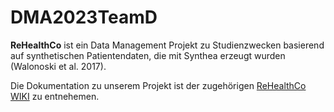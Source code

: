 # DMA2023TeamD

**ReHealthCo** ist ein Data Management Projekt zu Studienzwecken basierend auf synthetischen Patientendaten, die mit Synthea erzeugt wurden (Walonoski et al. 2017).

Die Dokumentation zu unserem Projekt ist der zugehörigen [ ReHealthCo WIKI](https://github.com/Fuenfgeld/DMA2023TeamD/wiki) zu entnehemen.
